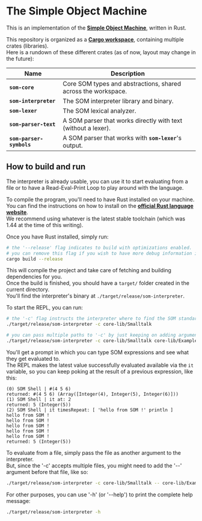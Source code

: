 The Simple Object Machine
=========================

This is an implementation of the [**Simple Object Machine**], written in Rust.

[**Simple Object Machine**]: https://som-st.github.io

This repository is organized as a [**Cargo workspace**], containing multiple crates (libraries).  
Here is a rundown of these different crates (as of now, layout may change in the future):

| Name                     | Description                                                   |
| ------------------------ | ------------------------------------------------------------- |
| **`som-core`**           | Core SOM types and abstractions, shared across the workspace. |
| **`som-interpreter`**    | The SOM interpreter library and binary.                       |
| **`som-lexer`**          | The SOM lexical analyzer.                                     |
| **`som-parser-text`**    | A SOM parser that works directly with text (without a lexer). |
| **`som-parser-symbols`** | A SOM parser that works with **`som-lexer`**'s output.        |

[**Cargo workspace**]: https://doc.rust-lang.org/cargo/reference/workspaces.html

How to build and run
--------------------

The interpreter is already usable, you can use it to start evaluating from a file or to have a Read-Eval-Print Loop to play around with the language.

To compile the program, you'll need to have Rust installed on your machine.  
You can find the instructions on how to install on the [**official Rust language website**].  
We recommend using whatever is the latest stable toolchain (which was 1.44 at the time of this writing).  

[**official Rust language website**]: https://www.rust-lang.org/tools/install

Once you have Rust installed, simply run:

```bash
# the '--release' flag indicates to build with optimizations enabled.
# you can remove this flag if you wish to have more debug information in the emitted binary.
cargo build --release
```

This will compile the project and take care of fetching and building dependencies for you.  
Once the build is finished, you should have a `target/` folder created in the current directory.  
You'll find the interpreter's binary at `./target/release/som-interpreter`.  

To start the REPL, you can run:

```bash
# the '-c' flag instructs the interpreter where to find the SOM standard library.
./target/release/som-interpreter -c core-lib/Smalltalk

# you can pass multiple paths to '-c' by just keeping on adding arguments.
./target/release/som-interpreter -c core-lib/Smalltalk core-lib/Examples
```

You'll get a prompt in which you can type SOM expressions and see what they get evaluated to.  
The REPL makes the latest value successfully evaluated available via the `it` variable, so you can keep poking at the result of a previous expression, like this:

```plain
(0) SOM Shell | #(4 5 6)
returned: #(4 5 6) (Array([Integer(4), Integer(5), Integer(6)]))
(1) SOM Shell | it at: 2
returned: 5 (Integer(5))
(2) SOM Shell | it timesRepeat: [ 'hello from SOM !' println ]
hello from SOM !
hello from SOM !
hello from SOM !
hello from SOM !
hello from SOM !
returned: 5 (Integer(5))
```

To evaluate from a file, simply pass the file as another argument to the interpreter.  
But, since the '-c' accepts multiple files, you might need to add the '--' argument before that file, like so:

```bash
./target/release/som-interpreter -c core-lib/Smalltalk -- core-lib/Examples/Hello.som
```

For other purposes, you can use '-h' (or '--help') to print the complete help message:

```bash
./target/release/som-interpreter -h
```
